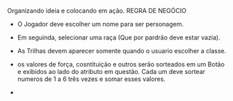 Organizando ideia e colocando em ação.
REGRA DE NEGÓCIO 
- O Jogador deve escolher um nome para ser personagem.
- Em seguinda, selecionar uma raça (Que por pardrão deve estar vazia).
- As Trilhas devem aparecer somente quando o usuario escolher a classe. 

- os valores de força, cosntituição e outros serão sorteados em um Botão e exibidos ao lado do atributo em questão. Cada um deve sortear numeros de 1 a 6 três vezes e somar esses valores.
- 
